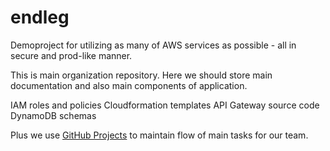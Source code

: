 # endleg
Demoproject for utilizing as many of AWS services as possible - all in secure and prod-like manner.

This is main organization repository. Here we should store main documentation and also main components of application.

IAM roles and policies
Cloudformation templates
API Gateway source code
DynamoDB schemas

Plus we use [GitHub Projects](https://github.com/do-team/endleg/projects/1) to maintain flow of main tasks for our team.